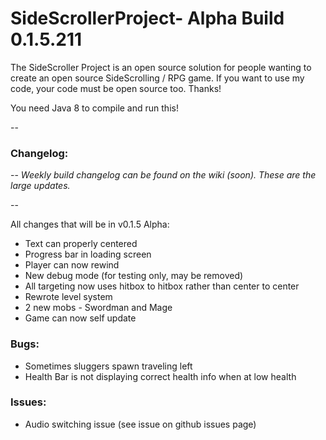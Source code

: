 # SideScrollerProject- Alpha Build 0.1.5.211

The SideScroller Project is an open source solution for people wanting to create an open source SideScrolling / RPG game. If you want to use my code, your code must be open source too. Thanks!

You need Java 8 to compile and run this!

--

### Changelog: 

--
*Weekly build changelog can be found on the wiki (soon). These are the large updates.*

--

All changes that will be in v0.1.5 Alpha:
- Text can properly centered
- Progress bar in loading screen
- Player can now rewind
- New debug mode (for testing only, may be removed)
- All targeting now uses hitbox to hitbox rather than center to center
- Rewrote level system
- 2 new mobs - Swordman and Mage
- Game can now self update

### Bugs:
- Sometimes sluggers spawn traveling left
- Health Bar is not displaying correct health info when at low health

### Issues:
- Audio switching issue (see issue on github issues page)